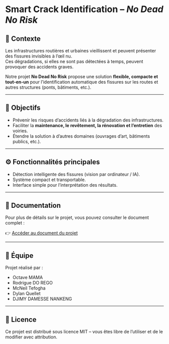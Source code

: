 # Smart Crack Identification – *No Dead No Risk*

## 📝 Contexte  
Les infrastructures routières et urbaines vieillissent et peuvent présenter des fissures invisibles à l’œil nu.  
Ces dégradations, si elles ne sont pas détectées à temps, peuvent provoquer des accidents graves.  

Notre projet **No Dead No Risk** propose une solution **flexible, compacte et tout-en-un** pour l’identification automatique des fissures sur les routes et autres structures (ponts, bâtiments, etc.).  

---

## 🎯 Objectifs  
- Prévenir les risques d’accidents liés à la dégradation des infrastructures.  
- Faciliter la **maintenance, le revêtement, la rénovation et l’entretien** des voiries.  
- Étendre la solution à d’autres domaines (ouvrages d’art, bâtiments publics, etc.).  

---

## ⚙️ Fonctionnalités principales  
- Détection intelligente des fissures (vision par ordinateur / IA).  
- Système compact et transportable.  
- Interface simple pour l’interprétation des résultats.  

---

## 📄 Documentation  
Pour plus de détails sur le projet, vous pouvez consulter le document complet :  

👉 [Accéder au document du projet](./docs)  

---

## 👥 Équipe  
Projet réalisé par :  
- Octave MAMA
- Rodrigue DO REGO
- McNeil Tefogha
- Dylan Quellet
- DJIMY DAMESSE NANKENG 

---

## 📌 Licence  
Ce projet est distribué sous licence MIT – vous êtes libre de l’utiliser et de le modifier avec attribution.  
